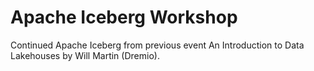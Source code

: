 # Apache Iceberg Workshop

Continued Apache Iceberg from previous event  An Introduction to Data Lakehouses by Will Martin (Dremio).


